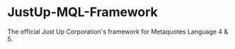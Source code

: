 # JustUp-MQL-Framework
The official Just Up Corporation's framework for Metaquotes Language 4 &amp; 5.

